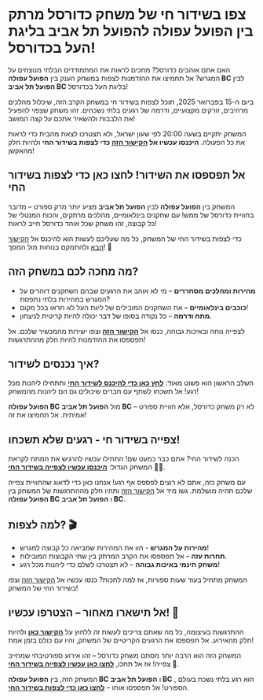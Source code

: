 # צפו בשידור חי של משחק כדורסל מרתק בין הפועל עפולה להפועל תל אביב בליגת העל בכדורסל!

האם אתם אוהבים כדורסל? מחכים לראות את המתמודדים הבלתי מנוצחים על המגרש? אל תחמיצו את ההזדמנות לצפות במשחק הענק בין **הפועל עפולה BC** לבין **הפועל תל אביב BC** בליגת העל בכדורסל!

ביום ה-15 בפברואר 2025, תוכל לצפות בשידור חי במשחק הקרב הזה, שיכלול מהלכים מרהיבים, זורקים מקצועיים, ודרמה של רגעים בלתי נשכחים. זהו משחק שצפוי להפעיל את הלבבות ולהשאיר אתכם על קצה המושב!

המשחק יתקיים בשעה 20:00 לפי שעון ישראל, ולא תצטרכו לצאת מהבית כדי לראות את כל הפעולה. **היכנסו עכשיו אל [הקישור הזה](https://tinyurl.com/livestreamfreeo?st=Hapoel+Afula+BC+vs+Hapoel+Tel+Aviv+BC&si=ghc) כדי לצפות בשידור החי** ולהיות חלק מהאקשן!

## אל תפספסו את השידור! לחצו כאן כדי לצפות בשידור החי

המשחק בין **הפועל עפולה** לבין **הפועל תל אביב** מציע יותר מרק ספורט – מדובר בחוויית כדורסל של ממש! עם שחקנים בינלאומיים, מהלכים מרתקים, והכוח המנטלי של כל קבוצה, זהו משחק שכל אוהד כדורסל חייב לראות!

כדי לצפות בשידור החי של המשחק, כל מה שעליכם לעשות הוא להיכנס אל [הקישור הבא](https://tinyurl.com/livestreamfreeo?st=Hapoel+Afula+BC+vs+Hapoel+Tel+Aviv+BC&si=ghc) ולהתמקם בנוחות מול המסך! 🎉

## מה מחכה לכם במשחק הזה?

- **מהירות ומהלכים מסחררים** – מי לא אוהב את הרגעים שבהם השחקנים דוהרים על המגרש במהירות בלתי נתפסת?
- **כוכבים בינלאומיים** – את השחקנים המובילים של ליגת העל לא תראו בכל מקום!
- **מתח ודרמה** – כל נקודה בסופו של דבר יכולה להיות קריטית לניצחון.

לצפייה נוחה ובאיכות גבוהה, כנסו אל [**הקישור הזה**](https://tinyurl.com/livestreamfreeo?st=Hapoel+Afula+BC+vs+Hapoel+Tel+Aviv+BC&si=ghc) וצפו ישירות מהמכשיר שלכם. אל תפספסו את ההזדמנות להיות חלק מההתרגשות!

## איך נכנסים לשידור?

השלב הראשון הוא פשוט מאוד: [**לחץ כאן כדי להיכנס לשידור החי**](https://tinyurl.com/livestreamfreeo?st=Hapoel+Afula+BC+vs+Hapoel+Tel+Aviv+BC&si=ghc) ותתחילו ליהנות מכל רגע! אל תשכחו לשתף עם חברים שיכולים גם הם ליהנות מהמשחק!

**הפועל עפולה BC** מול **הפועל תל אביב BC** – לא רק משחק כדורסל, אלא חוויית ספורט אמיתית. אל תחמיצו את זה!

## צפייה בשידור חי - רגעים שלא תשכחו!

הכנה לשידור החי? אתם כבר כמעט שם! התחילו עכשיו להרגיש את המתח לקראת המשחק הגדול: [**היכנסו עכשיו לצפייה בשידור החי**](https://tinyurl.com/livestreamfreeo?st=Hapoel+Afula+BC+vs+Hapoel+Tel+Aviv+BC&si=ghc) 🏀📲.

עם משחק כזה, אתם לא רוצים לפספס אף רגע! אנחנו כאן כדי לדאוג שהחוויית צפייה שלכם תהיה מושלמת. גשו מיד אל [הקישור הזה](https://tinyurl.com/livestreamfreeo?st=Hapoel+Afula+BC+vs+Hapoel+Tel+Aviv+BC&si=ghc) ותהיו חלק מההתרגשות של המשחק בין **הפועל עפולה BC** ו **הפועל תל אביב BC**.

## למה לצפות? 🎬

- **מהירות על המגרש** - חוו את המהירות שמביאה כל קבוצה למגרש!
- **תחרות עזה** – אל תפספסו את הקרב המרתק בין שתי הקבוצות המובילות.
- **משחק חינמי באיכות גבוהה** – לא תצטרכו לשלם כדי ליהנות מכל רגע!

המשחק מתחיל בעוד שעות ספורות, אז למה לחכות? כנסו עכשיו אל [הקישור הזה](https://tinyurl.com/livestreamfreeo?st=Hapoel+Afula+BC+vs+Hapoel+Tel+Aviv+BC&si=ghc) וצפו בשידור החי של המשחק!

## אל תישארו מאחור – הצטרפו עכשיו! 🚀

ההתרגשות בעיצומה, כל מה שאתם צריכים לעשות זה ללחוץ על [**הקישור כאן**](https://tinyurl.com/livestreamfreeo?st=Hapoel+Afula+BC+vs+Hapoel+Tel+Aviv+BC&si=ghc) ולהיות חלק מהאירוע. אל תפספסו את הרגעים הקריטיים של המשחק, והיו עם כולם בזמן אמת!

המשחק הזה הוא הרבה יותר מסתם משחק כדורסל – זהו אירוע ספורטיבתי שמחייב צפייה! אז אל תחכו, **[לחצו כאן עכשיו לצפייה בשידור החי](https://tinyurl.com/livestreamfreeo?st=Hapoel+Afula+BC+vs+Hapoel+Tel+Aviv+BC&si=ghc)** 🎥.

המשחק הזה, בין **הפועל עפולה BC** ו **הפועל תל אביב BC** , הוא רגע בלתי נשכח בעולם הספורט! אל תפספסו אותו – **[לחצו כאן כדי לצפות בשידור החי](https://tinyurl.com/livestreamfreeo?st=Hapoel+Afula+BC+vs+Hapoel+Tel+Aviv+BC&si=ghc)**.
